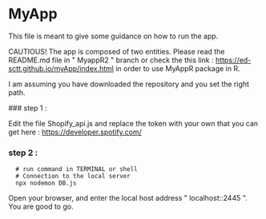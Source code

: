 
# MyApp

This file is meant to give some guidance on how to run the app. 

CAUTIOUS! The app is composed of two entities. Please read the README.md file in " MyappR2 " branch or check the this link : https://ed-sctt.github.io/myApp/index.html in order to use MyAppR package in R. 

I am assuming you have downloaded the repository and you set the right path.

### step 1 : 

Edit the file Shopify_api.js and replace the token with your own that you can get here : https://developer.spotify.com/

### step 2 :
```shell 
  # run command in TERMINAL or shell
  # Connection to the local server 
  npx nodemon DB.js
```

Open your browser, and enter the local host address " localhost::2445 ". You are good to go.
